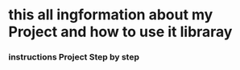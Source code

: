 # this all ingformation about my Project and how to use it libraray 
### instructions  Project Step by step 
